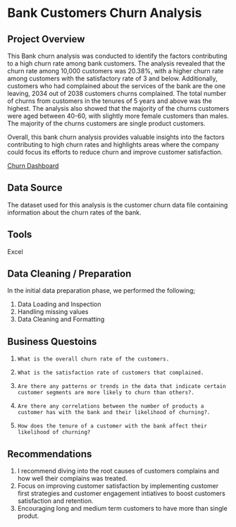 # **Bank Customers Churn Analysis**

## Project Overview
This Bank churn analysis was conducted to identify the factors contributing to a high churn rate among bank customers. The analysis revealed that the churn rate among 10,000 customers was 20.38%, with a higher churn rate among customers with the satisfactory rate of 3 and below. Additionally, customers who had complained about the services of the bank are the one leaving, 2034 out of 2038 customers churns complained. The total number of churns from customers in the tenures of 5 years and above was the highest. 
The analysis also showed that the majority of the churns customers were aged between 40-60, with slightly more female customers than males. The majority of the churns customers are single product customers.

Overall, this bank churn analysis provides valuable insights into the factors contributing to high churn rates and highlights areas where the company could focus its efforts to reduce churn and improve customer satisfaction.

[Churn Dashboard](DataAnalystPorfolio/images/ChurnDarshboard.PNGatmain·OludareAyodele/DataAnalystPorfolio(github.com))
## Data Source
The dataset used for this analysis is the customer churn data file containing information about the churn rates of the bank.

## Tools
Excel

## Data Cleaning / Preparation
In the initial data preparation phase, we performed the following;
1. Data Loading and Inspection
2. Handling missing values
3. Data Cleaning and Formatting

 ## Business Questoins 
 1. 	What is the overall churn rate of the customers.
 2. 	What is the satisfaction rate of customers that complained.
 3. 	Are there any patterns or trends in the data that indicate certain customer segments are more likely to churn than others?.
 4. 	Are there any correlations between the number of products a customer has with the bank and their likelihood of churning?.
 5. 	How does the tenure of a customer with the bank affect their likelihood of churning?

## Recommendations
1. I recommend diving into the root causes of customers complains and how well their complains was treated.
2. Focus on improving customer satisfaction by implementing customer first strategies and customer engagement intiatives to boost customers satisfaction and retention.
3. Encouraging long and medium term customers to have more than single produt.
